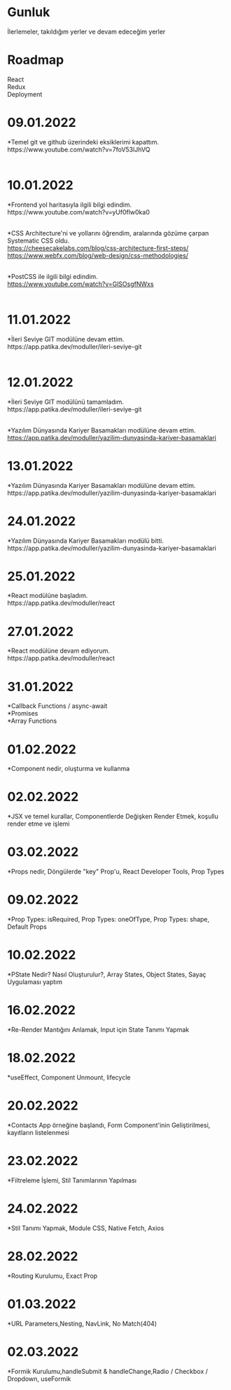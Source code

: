 # Gunluk 
İlerlemeler, takıldığım yerler ve devam edeceğim yerler

<h1>Roadmap </h1> 
React <br>
Redux <br>
Deployment<br>
<h1>09.01.2022</h1>
*Temel git ve github üzerindeki eksiklerimi kapattım. <br>
https://www.youtube.com/watch?v=7foV53lJhVQ <br><br>


<h1>10.01.2022</h1> 
*Frontend yol haritasıyla ilgili bilgi edindim. <br>
https://www.youtube.com/watch?v=yUf0flw0ka0 <br><br>


*CSS Architecture'ni ve yollarını öğrendim, aralarında gözüme çarpan Systematic CSS oldu. <br>
https://cheesecakelabs.com/blog/css-architecture-first-steps/ <br>
https://www.webfx.com/blog/web-design/css-methodologies/ <br><br>


*PostCSS ile ilgili bilgi edindim. <br>
https://www.youtube.com/watch?v=GlSOsgfNWxs <br><br>


<h1>11.01.2022</h1>
*İleri Seviye GIT modülüne devam ettim. <br>
https://app.patika.dev/moduller/ileri-seviye-git <br><br>


<h1>12.01.2022</h1>
*İleri Seviye GIT modülünü tamamladım. <br>
https://app.patika.dev/moduller/ileri-seviye-git <br><br>


*Yazılım Dünyasında Kariyer Basamakları modülüne devam ettim. <br>
https://app.patika.dev/moduller/yazilim-dunyasinda-kariyer-basamaklari <br>


<h1>13.01.2022</h1>
*Yazılım Dünyasında Kariyer Basamakları modülüne devam ettim. <br>
https://app.patika.dev/moduller/yazilim-dunyasinda-kariyer-basamaklari <br>


<h1>24.01.2022</h1>
*Yazılım Dünyasında Kariyer Basamakları modülü bitti. <br>
https://app.patika.dev/moduller/yazilim-dunyasinda-kariyer-basamaklari <br>


<h1>25.01.2022</h1>
*React modülüne başladım. <br>
https://app.patika.dev/moduller/react <br>


<h1>27.01.2022</h1>
*React modülüne devam ediyorum. <br>
https://app.patika.dev/moduller/react <br>


<h1>31.01.2022</h1>
*Callback Functions / async-await <br>
*Promises <br>
*Array Functions <br>


<h1>01.02.2022</h1>
*Component nedir, oluşturma ve kullanma <br>


<h1>02.02.2022</h1>
*JSX ve temel kurallar, Componentlerde Değişken Render Etmek, koşullu render etme ve işlemi <br>


<h1>03.02.2022</h1>
*Props nedir, Döngülerde "key" Prop'u, React Developer Tools, Prop Types <br>


<h1>09.02.2022</h1>
*Prop Types: isRequired, Prop Types: oneOfType, Prop Types: shape, Default Props<br>


<h1>10.02.2022</h1>
*PState Nedir? Nasıl Oluşturulur?, Array States, Object States, Sayaç Uygulaması yaptım<br>


<h1>16.02.2022</h1>
*Re-Render Mantığını Anlamak, Input için State Tanımı Yapmak<br>


<h1>18.02.2022</h1>
*useEffect, Component Unmount, lifecycle<br>


<h1>20.02.2022</h1>
*Contacts App örneğine başlandı, Form Component'inin Geliştirilmesi, kayıtların listelenmesi  <br>


<h1>23.02.2022</h1>
*Filtreleme İşlemi, Stil Tanımlarının Yapılması  <br>


<h1>24.02.2022</h1>
*Stil Tanımı Yapmak, Module CSS, Native Fetch, Axios  <br>


<h1>28.02.2022</h1>
*Routing Kurulumu, Exact Prop <br>


<h1>01.03.2022</h1>
*URL Parameters,Nesting, NavLink, No Match(404) <br>


<h1>02.03.2022</h1>
*Formik Kurulumu,handleSubmit & handleChange,Radio / Checkbox / Dropdown, useFormik <br>
